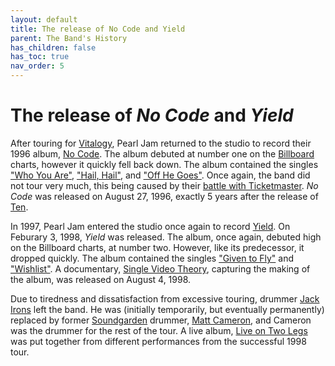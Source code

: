 ```yaml
---
layout: default
title: The release of No Code and Yield
parent: The Band's History
has_children: false
has_toc: true
nav_order: 5
---
```


# The release of *No Code* and *Yield*

After touring for [Vitalogy](https://pearljamopedia.ml/docs/Albums/Studio/Vitalogy), Pearl Jam returned to the studio to record their 1996 album, [No Code](https://pearljamopedia.ml/docs/Albums/Studio/No-Code). The album debuted at number one on the [Billboard](https://pearljamopedia.ml/docs/Notable-Mentions/Brands-Companies/Billboard) charts, however it quickly fell back down. The album contained the singles ["Who You Are"](https://pearljamopedia.ml/docs/Albums/Studio/No-Code), ["Hail, Hail"](https://pearljamopedia.ml/docs/Albums/Studio/No-Code), and ["Off He Goes"](https://pearljamopedia.ml/docs/Albums/Studio/No-Code). Once again, the band did not tour very much, this being caused by their [battle with Ticketmaster](https://pearljamopedia.ml/docs/Band-History/Vs-Vitalogy-Ticketmaster/#the-ticketmaster-legal-battle). *No Code* was released on August 27, 1996, exactly 5 years after the release of [Ten](https://pearljamopedia.ml/docs/Albums/Studio/Ten).

In 1997, Pearl Jam entered the studio once again to record [Yield](https://pearljamopedia.ml/docs/Albums/Studio/Yield). On Feburary 3, 1998, *Yield* was released. The album, once again, debuted high on the Billboard charts, at number two. However, like its predecessor, it dropped quickly. The album contained the singles ["Given to Fly"](https://pearljamopedia.ml/docs/Albums/Studio/Yield) and ["Wishlist"](https://pearljamopedia.ml/docs/Albums/Studio/Yield). A documentary, [Single Video Theory](https://pearljamopedia.ml/docs/Notable-Mentions/Television-Film/Single-Video-Theory), capturing the making of the album, was released on August 4, 1998.

Due to tiredness and dissatisfaction from excessive touring, drummer [Jack Irons](https://pearljamopedia.ml/docs/Notable-Mentions/Past-Members/Jack-Irons) left the band. He was (initially temporarily, but eventually permanently) replaced by former [Soundgarden](https://pearljamopedia.ml/docs/Notable-Mentions/Bands/Soundgarden) drummer, [Matt Cameron](https://pearljamopedia.ml/docs/Notable-Mentions/Current-Members/Matt-Cameron), and Cameron was the drummer for the rest of the tour. A live album, [Live on Two Legs](https://google.com) was put together from different performances from the successful 1998 tour.

